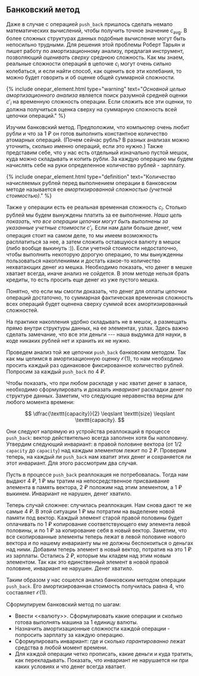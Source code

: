## Банковский метод

Даже в случае с операцией `push_back` пришлось сделать немало математических вычислений, чтобы получить точное значение $c_{\text{avg}}$. В более сложных структурах данных подобные вычисление могут быть непосильно трудными. Для решения этой проблемы Роберт Тарьян и пишет работу по амортизационному анализу, предлагая инструмент, позволяющий *оценивать сверху* среднюю сложность. Как мы знаем, реальные сложности операций в цепочке $c_i$ могут очень сильно колебаться, и если найти способ, как оценить все эти колебания, то можно будет говорить и об оценке общей суммарной сложности.

{% include onepar_element.html type="warning"
text="*Основной целью амортизационного анализа* является поиск разумной средней оценки $c'_i$ на временную сложность операции. Если сложить все эти оценки, то должна получиться оценка сверху на суммарную сложность всей цепочки операций."
%}

Изучим банковский метод. Предположим, что компьютер очень любит рубли и что за 1  &#8381; он готов выполнить константное  количество атомарных операций. (Почем сейчас рубль? В разных анализах можно уточнить, сколько именно операций, если это нужно.) Также представим себе, что у нас есть отдельный изначально пустой мешок, куда можно складывать и копить рубли. За каждую операцию мы будем начислять себе на руки определенное количество рублей - зарплату.

{% include onepar_element.html type="definition"
text="Количество начисляемых рублей перед выполнением операции в банковском методе называется ее *амортизированной сложностью (учетной стоимостью)*."
%}

Также у операции есть ее реальная временная сложность $c_i$. Столько рублей мы будем вынуждены платить за ее выполнение. *Наша цель показать, что все операции цепочки могут быть выполнены за указанные учетные стоимости $c'_i$.* Если нам дали больше денег, чем операция стоит на самом деле, то мы имеем возможность расплатиться за нее, а затем сложить оставшуюся валюту в мешок (либо вообще выкинуть :)). Если учетной стоимости недостаточно, чтобы выполнить некоторую дорогую операцию, то мы вынужденны пользоваться накоплениями и достать какое-то количество нехватающих денег из мешка. Необходимо показать, что денег в мешке хватает всегда, иначе анализ не сойдется. В этом методе нельзя брать кредиты, то есть просить еще денег из уже пустого мешка. 

Понятно, что если мы смогли доказать, что денег для оплаты цепочки операций достаточно, то суммарная фактическая временная сложность всех операций будет оценена сверху суммой всех амортизированный сложностей. 

На практике накопления удобно складывать не в мешок, а размещать прямо внутри структуры данных, на ее элементах, узлах. Здесь важно сделать замечание, что все эти деньги --- наша выдумка для науки, в коде никаких рублей нет и хранить их не нужно.

Проведем анализ той же цепочки `push_back` банковским методом. Так как мы целимся в амортизационную оценку $\mathcal{O}(1)$, то нам необходимо просить каждый раз одинаковое фиксированное количество рублей. Попросим за каждый `push_back` по 4 &#8381;. 

Чтобы показать, что при любом раскладе у нас хватит денег в запасе, необходимо сформулировать и доказать *инвариант* раскладки денег по структуре данных. Заметим, что следующие неравенства верны для любого момента времени:

$$
\dfrac{\texttt{capacity}}{2} \leqslant \texttt{size} \leqslant \texttt{capacity}. 
$$

Они следуют напрямую из устройства реаллокаций в процессе `push_back`: вектор действительно всегда заполнен хотя бы наполовину. Утвердим следующий инвариант: в правой половине вектора (от $1/2\, \texttt{capacity}$ до $\texttt{capacity}$) над каждым элементом лежит по 2 &#8381;. Проверим теперь, на каждый ли `push_back` нам хватит этих денег и сохраняется ли этот инвариант. Для этого рассмотрим два случая.

Пусть в процессе `push_back` реаллокация не потребовалась. Тогда нам выдают 4 &#8381;, 1 &#8381; мы тратим на непосредственное присваивание элемента в память вектора, 2 &#8381; положим над этим элементом, а 1 &#8381; выкинем. Инвариант не нарушен, денег хватило.

Теперь случай сложнее: случилась реаллокация. Нам снова дают те же самые 4 &#8381;. В этой ситуации 1 &#8381; мы потратим на выделение новой памяти под вектор.  Каждый элемент старой правой половины будет оплачивать по 1 &#8381; копирование соответствующего ему элемента левой половины, и по 1 &#8381; за копирование себя в новый вектор. Заметим, что все скопированные элементы теперь лежат в левой половине нового вектора и по нашему инварианту мы не должны беспокоиться о деньгах над ними. Добавим теперь элемент в новый вектор, потратив на это 1 &#8381; из зарплаты. Остались 2 &#8381;, которые мы кладем над этим новым элементом. Так как это единственный элемент в новой правой половине, инвариант не нарушен. Денег хватило.

Таким образом у нас сошелся анализ банковским методом операции `push_back`. Его амортизированная стоимость получилась равна 4, что составляет $\mathcal{O}(1)$. 

Сформулируем банковский метод по шагам:

* Ввести <<валюту>>. Сформулировать какие операции и сколько готова выполнять машина за 1 единицу валюты.
* Назначить амортизационные сложности каждой операции - попросить зарплату за каждую операцию.
* Сформулировать инвариант: где и сколько *гарантированно* лежат средства в любой момент времени.
* Для каждой операции четко прописать, какие деньги и куда тратить, как перекладывать. Показать, что инвариант не нарушается ни при каких условиях и что денег всегда хватает.




